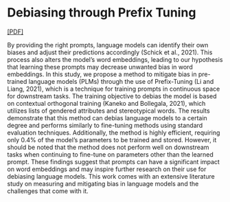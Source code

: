 # Debiasing through Prefix Tuning

[[PDF]](https://raw.githubusercontent.com/m4urin/prefix-debiasing/main/paper.pdf)

By providing the right prompts, language models can identify their own biases and adjust their predictions accordingly (Schick et al., 2021). This process also alters the model’s word embeddings, leading to our hypothesis that learning these prompts may decrease unwanted bias in word embeddings. In this study, we propose a method to mitigate bias in pre-trained language models (PLMs) through the use of Prefix-Tuning (Li and Liang, 2021), which is a technique for training prompts in continuous space for downstream tasks. The training objective to debias the model is based on contextual orthogonal training (Kaneko and Bollegala, 2021), which utilizes lists of gendered attributes and stereotypical words. The results demonstrate that this method can debias language models to a certain degree and performs similarly to fine-tuning methods using standard evaluation techniques. Additionally, the method is highly efficient, requiring only 0.4% of the model’s parameters to be trained and stored. However, it should be noted that the method does not perform well on downstream tasks when continuing to fine-tune on parameters other than the learned prompt. These findings suggest that prompts can have a significant impact on word embeddings and may inspire further research on their use for debiasing language models. This work comes with an extensive literature study on measuring and mitigating bias in language models and the challenges that come with it. 
